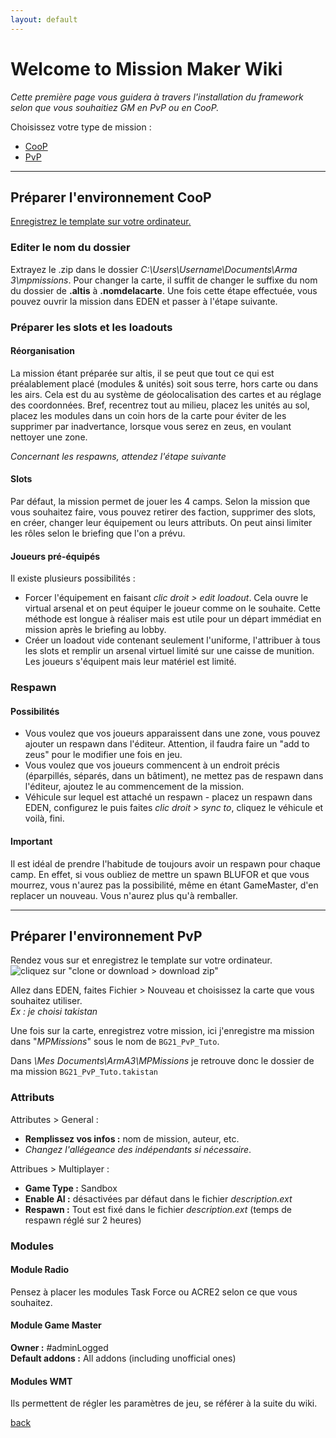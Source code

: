 ```yaml
---
layout: default
---
```


# Welcome to Mission Maker Wiki

*Cette première page vous guidera à travers l'installation du framework selon que vous souhaitiez GM en PvP ou en CooP.*

Choisissez votre type de mission :
* [CooP](#préparer-lenvironnement-coop)
* [PvP](#préparer-lenvironnement-pvp)

<hr />

## Préparer l'environnement CooP
[Enregistrez le template sur votre ordinateur.](https://github.com/ElTyranos/BG21_Sandbox.altis/archive/master.zip)

### Editer le nom du dossier
Extrayez le .zip dans le dossier _C:\Users\Username\Documents\Arma 3\mpmissions_. 
Pour changer la carte, il suffit de changer le suffixe du nom du dossier de **.altis** à **.nomdelacarte**.
Une fois cette étape effectuée, vous pouvez ouvrir la mission dans EDEN et passer à l'étape suivante.

### Préparer les slots et les loadouts
#### Réorganisation  
La mission étant préparée sur altis, il se peut que tout ce qui est préalablement placé (modules & unités) soit sous terre, hors carte ou dans les airs. Cela est du au système de géolocalisation des cartes et au réglage des coordonnées. Bref, recentrez tout au milieu, placez les unités au sol, placez les modules dans un coin hors de la carte pour éviter de les supprimer par inadvertance, lorsque vous serez en zeus, en voulant nettoyer une zone.

_Concernant les respawns, attendez l'étape suivante_

#### Slots    
Par défaut, la mission permet de jouer les 4 camps. Selon la mission que vous souhaitez faire, vous pouvez retirer des faction, supprimer des slots, en créer, changer leur équipement ou leurs attributs. On peut ainsi limiter les rôles selon le briefing que l'on a prévu.  
  
#### Joueurs pré-équipés  
Il existe plusieurs possibilités :  
* Forcer l'équipement en faisant _clic droit > edit loadout_. Cela ouvre le virtual arsenal et on peut équiper le joueur comme on le souhaite. Cette méthode est longue à réaliser mais est utile pour un départ immédiat en mission après le briefing au lobby.
* Créer un loadout vide contenant seulement l'uniforme, l'attribuer à tous les slots et remplir un arsenal virtuel limité sur une caisse de munition. Les joueurs s'équipent mais leur matériel est limité.

### Respawn
#### Possibilités
* Vous voulez que vos joueurs apparaissent dans une zone, vous pouvez ajouter un respawn dans l'éditeur. Attention, il faudra faire un "add to zeus" pour le modifier une fois en jeu.
* Vous voulez que vos joueurs commencent à un endroit précis (éparpillés, séparés, dans un bâtiment), ne mettez pas de respawn dans l'éditeur, ajoutez le au commencement de la mission.
* Véhicule sur lequel est attaché un respawn - placez un respawn dans EDEN, configurez le puis faites _clic droit > sync to_, cliquez le  véhicule et voilà, fini.

#### Important
Il est idéal de prendre l'habitude de toujours avoir un respawn pour chaque camp. En effet, si vous oubliez de mettre un spawn BLUFOR et que vous mourrez, vous n'aurez pas la possibilité, même en étant GameMaster, d'en replacer un nouveau. Vous n'aurez plus qu'à remballer.

<hr />

## Préparer l'environnement PvP
Rendez vous sur [](https://github.com/ElTyranos/BG21_PvP) et enregistrez le template sur votre ordinateur.
![cliquez sur "clone or download > download zip"](http://i.imgur.com/Zp2sHXa.jpg)

Allez dans EDEN, faites Fichier > Nouveau et choisissez la carte que vous souhaitez utiliser.  
_Ex : je choisi takistan_

Une fois sur la carte, enregistrez votre mission, ici j'enregistre ma mission dans "_MPMissions_" sous le nom de `BG21_PvP_Tuto`.

Dans _\Mes Documents\ArmA3\MPMissions_ je retrouve donc le dossier de ma mission `BG21_PvP_Tuto.takistan`

### __Attributs__
Attributes > General :  
* **Remplissez  vos infos :** nom de mission, auteur, etc.  
* _Changez l'allégeance des indépendants si nécessaire_.  
  
Attribues > Multiplayer :
* **Game Type :** Sandbox  
* **Enable AI :** désactivées par défaut dans le fichier _description.ext_
* **Respawn :** Tout est fixé dans le fichier _description.ext_ (temps de respawn réglé sur 2 heures)

### __Modules__
#### Module Radio  
Pensez à placer les modules Task Force ou ACRE2 selon ce que vous souhaitez.  
  
#### Module Game Master  
**Owner :** #adminLogged  
**Default addons :** All addons (including unofficial ones)  

#### Modules WMT  
Ils permettent de régler les paramètres de jeu, se référer à la suite du wiki.


[back](./)
